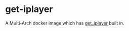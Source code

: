 # get-iplayer

A Multi-Arch docker image which has [get_iplayer](https://github.com/get-iplayer/get_iplayer) built in.
